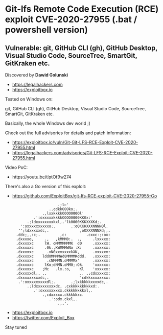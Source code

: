 # Git-lfs Remote Code Execution (RCE) exploit CVE-2020-27955 (.bat / powershell version)
## Vulnerable: git, GitHub CLI (gh), GitHub Desktop, Visual Studio Code, SourceTree, SmartGit, GitKraken etc.

Discovered by **Dawid Golunski**
* https://legalhackers.com
* https://exploitbox.io

Tested on Windows on: 

git, GitHub CLI (gh), GitHub Desktop, Visual Studio Code, SourceTree, SmartGit, GitKraken etc.

Basically, the whole Windows dev world ;)

Check out the full advisories for details and patch information:

* https://exploitbox.io/vuln/Git-Git-LFS-RCE-Exploit-CVE-2020-27955.html
* https://legalhackers.com/advisories/Git-LFS-RCE-Exploit-CVE-2020-27955.html

Video PoC:
* https://youtu.be/tlptOf9w274

There's also a Go version of this exploit:
* https://github.com/ExploitBox/git-lfs-RCE-exploit-CVE-2020-27955-Go

```
                        .;lc'
                    .,cdkkOOOko;.
                 .,lxxkkkkOOOO000Ol'
             .':oxxxxxkkkkOOOO0000KK0x:'
          .;ldxxxxxxxxkxl,.'lk0000KKKXXXKd;.
       ':oxxxxxxxxxxo;.       .:oOKKKXXXNNNNOl.
      '';ldxxxxxdc,.              ,oOXXXNNNXd;,.
     .ddc;,,:c;.         ,c:         .cxxc:;:ox:
     .dxxxxo,     .,   ,kMMM0:.  .,     .lxxxxx:
     .dxxxxxc     lW. oMMMMMMMK  d0     .xxxxxx:
     .dxxxxxc     .0k.,KWMMMWNo :X:     .xxxxxx:
     .dxxxxxc      .xN0xxxxxxxkXK,      .xxxxxx:
     .dxxxxxc    lddOMMMMWd0MMMMKddd.   .xxxxxx:
     .dxxxxxc      .cNMMMN.oMMMMx'      .xxxxxx:
     .dxxxxxc     lKo;dNMN.oMM0;:Ok.    'xxxxxx:
     .dxxxxxc    ;Mc   .lx.:o,    Kl    'xxxxxx:
     .dxxxxxdl;. .,               .. .;cdxxxxxx:
     .dxxxxxxxxxdc,.              'cdkkxxxxxxxx:
      .':oxxxxxxxxxdl;.       .;lxkkkkkxxxxdc,.
          .;ldxxxxxxxxxdc, .cxkkkkkkkkkxd:.
             .':oxxxxxxxxx.ckkkkkkkkxl,.
                 .,cdxxxxx.ckkkkkxc.
                    .':odx.ckxl,.
                        .,.'.
```

* https://exploitbox.io
* https://twitter.com/Exploit_Box


Stay tuned
